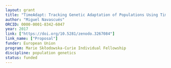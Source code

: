 ```yaml
---
layout: grant
title: "TimeAdapt: Tracking Genetic Adaptation of Populations Using Time-Series Genomic Data"
author: "Miguel Navascués"
ORCID: 0000-0001-8342-6047
year: 2017
link: ["https://doi.org/10.5281/zenodo.3267084"]
link_name: ["Proposal"]
funder: European Union
program: Marie Skłodowska-Curie Individual Fellowship
discipline: population genetics
status: funded
---
```

